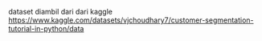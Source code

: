 dataset diambil dari dari kaggle https://www.kaggle.com/datasets/vjchoudhary7/customer-segmentation-tutorial-in-python/data
